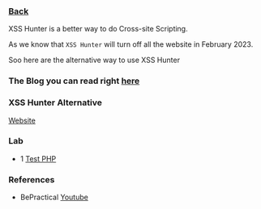 ### [Back](https://github.com/kokurate/MyProgress/blob/main/Tools/Introduction.md)

XSS Hunter is a better way to do Cross-site Scripting.

As we know that `XSS Hunter` will turn off all the website in February 2023. 

Soo here are the alternative way to use XSS Hunter

### The Blog you can read right [here](https://trufflesecurity.com/blog/xsshunter/index.html)


### XSS Hunter Alternative
[Website](https://xsshunter.trufflesecurity.com)

### Lab 
- 1 [Test PHP](http://testphp.vulnweb.com/)


### References
- BePractical [Youtube](https://www.youtube.com/watch?v=KoL3VsK-vhc)


